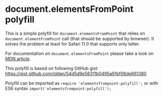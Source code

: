 document.elementsFromPoint polyfill
===================================

This is a simple polyfill for `document.elementsFromPoint` that relies on `document.elementFromPoint` call (that should be supported by browser).
It solves the problem at least for Safari 11.0 that supports only latter.

For documentation on `document.elementsFromPoint` please take a look on [MDN article](https://developer.mozilla.org/en-US/docs/Web/API/DocumentOrShadowRoot/elementsFromPoint).

This polyfill is based on following GitHub gist: https://gist.github.com/iddan/54d5d9e58311b0495a91bf06de661380

Polyfill can be imported as `require 'elementsfrompoint-polyfill';` or with ES6 syntax `import('elementsfrompoint-polyfill');`
